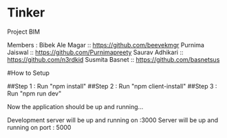 # Tinker
Project BIM


Members :
Bibek Ale Magar :: https://github.com/beevekmgr
Purnima Jaiswal :: https://github.com/Purnimapreety
Saurav Adhikari :: https://github.com/n3rdkid
Susmita Basnet  :: https://github.com/basnetsus


#How to Setup 

##Step 1 : Run "npm install"
##Step 2 : Run "npm client-install"
##Step 3 : Run "npm run dev"

Now the application should be up and running...

Development server will be up and running on :3000 
Server will be up and running on port : 5000
